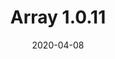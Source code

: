---
date: 2020-04-08
title: Array 1.0.11
rootPage: /blog
sidebar: Blog
showTitle: true
hideAnchor: true
---